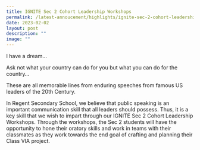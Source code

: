 ```yaml
---
title: IGNITE Sec 2 Cohort Leadership Workshops
permalink: /latest-annoucement/highlights/ignite-sec-2-cohort-leadership-workshop/
date: 2023-02-02
layout: post
description: ""
image: ""
---
```

I have a dream…

Ask not what your country can do for you but what you can do for the country…

These are all memorable lines from enduring speeches from famous US leaders of the 20th Century. 

In Regent Secondary School, we believe that public speaking is an important communication skill that all leaders should possess. Thus, it is a key skill that we wish to impart through our IGNITE Sec 2 Cohort Leadership Workshops. Through the workshops, the Sec 2 students will have the opportunity to hone their oratory skills and work in teams with their classmates as they work towards the end goal of crafting and planning their Class VIA project.